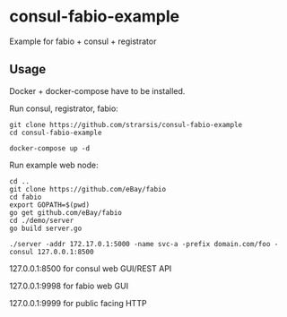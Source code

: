 # consul-fabio-example
Example for fabio + consul + registrator


Usage
-----
Docker + docker-compose have to be installed.

Run consul, registrator, fabio:
````
git clone https://github.com/strarsis/consul-fabio-example
cd consul-fabio-example

docker-compose up -d
````

Run example web node:
````
cd ..
git clone https://github.com/eBay/fabio
cd fabio
export GOPATH=$(pwd)
go get github.com/eBay/fabio
cd ./demo/server
go build server.go

./server -addr 172.17.0.1:5000 -name svc-a -prefix domain.com/foo -consul 127.0.0.1:8500
````

127.0.0.1:8500 for consul web GUI/REST API

127.0.0.1:9998 for fabio web GUI

127.0.0.1:9999 for public facing HTTP
